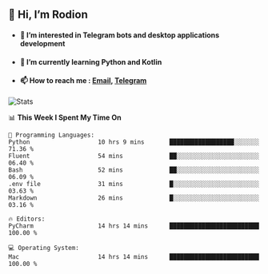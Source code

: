 ## 👋 Hi, I’m Rodion
- #### 👀 I’m interested in Telegram bots and desktop applications development
- #### 🌱 I’m currently learning Python and Kotlin
- #### 📫 How to reach me : [Email](mailto:me@lavn.ml), [Telegram](https://t.me/rodion_gudz)

![Stats](https://github-readme-stats.vercel.app/api?username=rodion-gudz&show_icons=true&theme=github_dark&hide_border=true&hide=issues&count_private=true&layout=compact)


<!--START_SECTION:waka-->
📊 **This Week I Spent My Time On** 

```text
💬 Programming Languages: 
Python                   10 hrs 9 mins       ██████████████████░░░░░░░   71.36 % 
Fluent                   54 mins             ██░░░░░░░░░░░░░░░░░░░░░░░   06.40 % 
Bash                     52 mins             ██░░░░░░░░░░░░░░░░░░░░░░░   06.09 % 
.env file                31 mins             █░░░░░░░░░░░░░░░░░░░░░░░░   03.63 % 
Markdown                 26 mins             █░░░░░░░░░░░░░░░░░░░░░░░░   03.16 % 

🔥 Editors: 
PyCharm                  14 hrs 14 mins      █████████████████████████   100.00 % 

💻 Operating System: 
Mac                      14 hrs 14 mins      █████████████████████████   100.00 % 
```


<!--END_SECTION:waka-->
